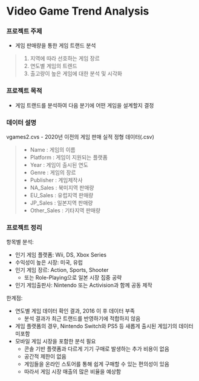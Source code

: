 # Video Game Trend Analysis

### 프로젝트 주제
* 게임 판매량을 통한 게임 트랜드 분석
> 1. 지역에 따라 선호하는 게임 장르
> 2. 연도별 게임의 트렌드
> 3. 출고량이 높은 게임에 대한 분석 및 시각화

### 프로젝트 목적
* 게임 트랜드를 분석하여 다음 분기에 어떤 게임을 설계할지 결정

### 데이터 설명
vgames2.cvs - 2020년 이전의 게임 판매 실적 정형 데이터(.csv)
> * Name : 게임의 이름
> * Platform : 게임이 지원되는 플랫폼
> * Year : 게임이 출시된 연도
> * Genre : 게임의 장르
> * Publisher : 게임제작사
> * NA_Sales : 북미지역 판매량
> * EU_Sales : 유럽지역 판매량
> * JP_Sales : 일본지역 판매량
> * Other_Sales : 기타지역 판매량

### 프로젝트 정리
항목별 분석:
* 인기 게임 플랫폼: Wii, DS, Xbox Series
* 수익성이 높은 시장: 미국, 유럽
* 인기 게임 장르: Action, Sports, Shooter
  * 또는 Role-Playing으로 일본 시장 집중 공략
* 인기 게임출판사: Nintendo 또는 Activision과 함께 공동 제작

한계점:
* 연도별 게임 데이터 확인 결과, 2016 이 후 데이터 부족
  * 분석 결과가 최근 트랜드를 반영하기에 적합하지 않음
* 게임 플랫폼의 경우, Nintendo Switch와 PS5 등 새롭게 출시된 게임기의 데이터 미포함
* 모바일 게임 시장을 포함한 분석 필요
  * 콘솔 기반 플랫폼과 다르게 기기 구매로 발생하는 추가 비용이 없음
  * 공간적 제한이 없음
  * 게임들을 온라인 스토어를 통해 쉽게 구매할 수 있는 편의성이 있음
  * 따라서 게임 시장 매출의 많은 비율을 예상함
